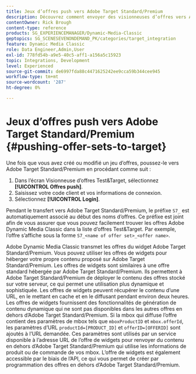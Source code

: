 ```yaml
---
title: Jeux d’offres push vers Adobe Target Standard/Premium
description: Découvrez comment envoyer des visionneuses d’offres vers Adobe Target Standard/Premium à partir d’Adobe Dynamic Media Classic.
contentOwner: Rick Brough
content-type: reference
products: SG_EXPERIENCEMANAGER/Dynamic-Media-Classic
geptopics: SG_SCENESEVENONDEMAND_PK/categories/target_integration
feature: Dynamic Media Classic
role: Data Engineer,Admin,User
exl-id: 778fd54b-a9e5-40c5-aff1-a156a5c15923
topic: Integrations, Development
level: Experienced
source-git-commit: de6997fda88c4471625242ee9cca59b344cee945
workflow-type: tm+mt
source-wordcount: '287'
ht-degree: 0%

---
```


# Jeux d’offres push vers Adobe Target Standard/Premium {#pushing-offer-sets-to-target}

Une fois que vous avez créé ou modifié un jeu d’offres, poussez-le vers Adobe Target Standard/Premium en procédant comme suit :

1. Dans l’écran Visionneuse d’offres Test&amp;Target, sélectionnez **[!UICONTROL Offres push]**.
1. Saisissez votre code client et vos informations de connexion.
1. Sélectionnez **[!UICONTROL Login]**.

Pendant le transfert vers Adobe Target Standard/Premium, le préfixe `S7_` est automatiquement associé au début des noms d’offres. Ce préfixe est joint afin de vous assurer que vous pouvez facilement trouver les offres Adobe Dynamic Media Classic dans la liste d’offres Test&amp;Target. Par exemple, l’offre s’affiche sous la forme `S7_<name of offer set>_<offer name>`.

Adobe Dynamic Media Classic transmet les offres du widget Adobe Target Standard/Premium. Vous pouvez utiliser les offres de widgets pour héberger votre propre contenu proposé sur Adobe Target Standard/Premium. Les offres de widgets sont similaires à une offre standard hébergée par Adobe Target Standard/Premium. Ils permettent à Adobe Target Standard/Premium de déployer le contenu des offres stocké sur votre serveur, ce qui permet une utilisation plus dynamique et sophistiquée. Les offres de widgets peuvent récupérer le contenu d’une URL, en le mettant en cache et en le diffusant pendant environ deux heures. Les offres de widgets fournissent des fonctionnalités de génération de contenu dynamique qui ne sont pas disponibles dans les autres offres en dehors d’Adobe Target Standard/Premium. Si la mbox qui diffuse l’offre contient des paramètres de mbox tels que `mboxProductID` et `mbox.offerId`, les paramètres d’URL `productId=[PRODUCT_ID]` et `offerID=[OFFERID]` sont ajoutés à l’URL demandée. Ces paramètres sont utilisés par un service disponible à l’adresse URL de l’offre de widgets pour renvoyer du contenu en dehors d’Adobe Target Standard/Premium qui utilise les informations de produit ou de commande de vos mbox. L’offre de widgets est également accessible par le biais de l’API, ce qui vous permet de créer par programmation des offres en dehors d’Adobe Target Standard/Premium.
